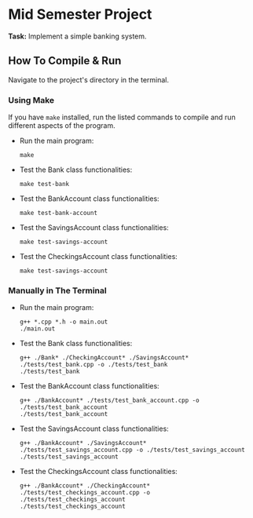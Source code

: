 # Mid Semester Project

**Task:** Implement a simple banking system.

## How To Compile & Run

Navigate to the project's directory in the terminal.

### Using Make

If you have `make` installed, run the listed commands to compile and run different aspects of the program.

- Run the main program:

  ```console
  make
  ```

- Test the Bank class functionalities:

  ```console
  make test-bank
  ```

- Test the BankAccount class functionalities:

  ```console
  make test-bank-account
  ```

- Test the SavingsAccount class functionalities:

  ```console
  make test-savings-account
  ```

- Test the CheckingsAccount class functionalities:

  ```console
  make test-savings-account
  ```

### Manually in The Terminal

- Run the main program:

  ```console
  g++ *.cpp *.h -o main.out
  ./main.out
  ```

- Test the Bank class functionalities:

  ```console
  g++ ./Bank* ./CheckingAccount* ./SavingsAccount* ./tests/test_bank.cpp -o ./tests/test_bank
  ./tests/test_bank
  ```

- Test the BankAccount class functionalities:

  ```console
  g++ ./BankAccount* ./tests/test_bank_account.cpp -o ./tests/test_bank_account
  ./tests/test_bank_account
  ```

- Test the SavingsAccount class functionalities:

  ```console
  g++ ./BankAccount* ./SavingsAccount* ./tests/test_savings_account.cpp -o ./tests/test_savings_account
  ./tests/test_savings_account
  ```

- Test the CheckingsAccount class functionalities:

  ```console
  g++ ./BankAccount* ./CheckingAccount* ./tests/test_checkings_account.cpp -o ./tests/test_checkings_account
  ./tests/test_checkings_account
  ```
